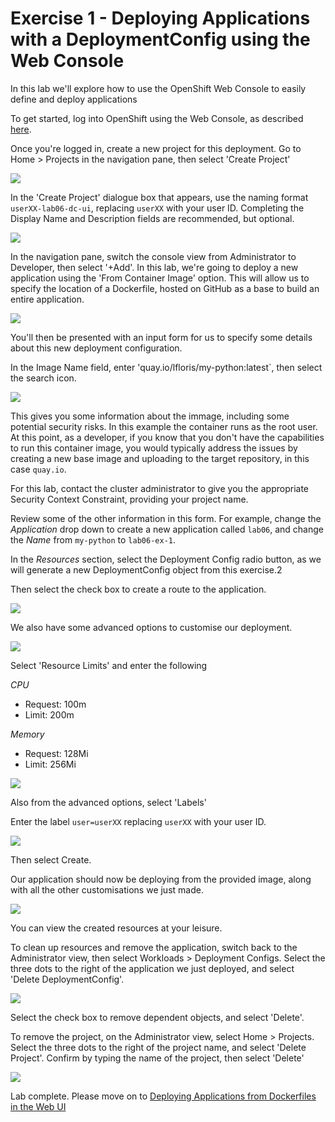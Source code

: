 # Exercise 1 - Deploying Applications with a DeploymentConfig using the Web Console

In this lab we'll explore how to use the OpenShift Web Console to easily define and deploy applications

To get started, log into OpenShift using the Web Console, as described [here](../Getting-started/log-in-to-openshift.md).

Once you're logged in, create a new project for this deployment. Go to Home > Projects in the navigation pane, then select 'Create Project'

![](../Getting-started/img/create-project.png)

In the 'Create Project' dialogue box that appears, use the naming format `userXX-lab06-dc-ui`, replacing `userXX` with your user ID. Completing the Display Name and Description fields are recommended, but optional.

![](img/create-project-dialog-ex-1.png)

In the navigation pane, switch the console view from Administrator to Developer, then select '+Add'. In this lab, we're going to deploy a new application using the 'From Container Image' option. This will allow us to specify the location of a Dockerfile, hosted on GitHub as a base to build an entire application.

![](img/ui-select-from-image.png)

You'll then be presented with an input form for us to specify some details about this new deployment configuration.

In the Image Name field, enter 'quay.io/lfloris/my-python:latest`, then select the search icon.

![](img/deploy-image-name-ex-1.png)

This gives you some information about the immage, including some potential security risks. In this example the container runs as the root user. At this point, as a developer, if you know that you don't have the capabilities to run this container image, you would typically address the issues by creating a new base image and uploading to the target repository, in this case `quay.io`.

For this lab, contact the cluster administrator to give you the appropriate Security Context Constraint, providing your project name.

Review some of the other information in this form. For example, change the *Application* drop down to create a new application called `lab06`, and change the *Name* from `my-python` to `lab06-ex-1`.

In the *Resources* section, select the Deployment Config radio button, as we will generate a new DeploymentConfig object from this exercise.2

Then select the check box to create a route to the application.

![](img/app-form-app-name-ex-1.png)

We also have some advanced options to customise our deployment.

![](img/advanced-options-ex-1.png)

Select 'Resource Limits' and enter the following

*CPU*
- Request: 100m
- Limit: 200m

*Memory*
- Request: 128Mi
- Limit: 256Mi

![](img/adv-options-resources-ex-1.png)

Also from the advanced options, select 'Labels'

Enter the label `user=userXX` replacing `userXX` with your user ID.

![](img/adv-options-label-ex-1.png)

Then select Create.

Our application should now be deploying from the provided image, along with all the other customisations we just made.

![](img/app-deploying-ex-1.png)

You can view the created resources at your leisure. 

To clean up resources and remove the application, switch back to the Administrator view, then select Workloads > Deployment Configs. Select the three dots to the right of the application we just deployed, and select 'Delete DeploymentConfig'.

![](img/delete-dc-ex-1.png)

Select the check box to remove dependent objects, and select 'Delete'.

To remove the project, on the Administrator view, select Home > Projects. Select the three dots to the right of the project name, and select 'Delete Project'. Confirm by typing the name of the project, then select 'Delete'

![](img/delete-project-ex-1.png)

Lab complete. Please move on to [Deploying Applications from Dockerfiles in the Web UI](building-from-docker-image-ex-2.md)